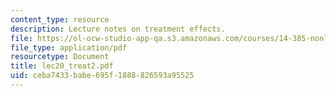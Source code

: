 ```yaml
---
content_type: resource
description: Lecture notes on treatment effects.
file: https://ol-ocw-studio-app-qa.s3.amazonaws.com/courses/14-385-nonlinear-econometric-analysis-fall-2007/ceba7433babe695f1888826593a95525_lec20_treat2.pdf
file_type: application/pdf
resourcetype: Document
title: lec20_treat2.pdf
uid: ceba7433-babe-695f-1888-826593a95525
---
```

